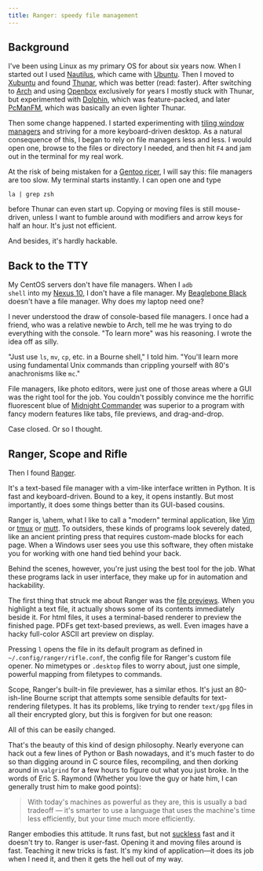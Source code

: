 ```yaml
---
title: Ranger: speedy file management
---
```


Background
-----

I've been using Linux as my primary OS for about six years now. When I started out I used [Nautilus](https://en.wikipedia.org/wiki/Nautilus_%28file_manager%29), which came with [Ubuntu](http://www.ubuntu.com/). Then I moved to [Xubuntu](http://xubuntu.org/) and found [Thunar](https://en.wikipedia.org/wiki/Thunar), which was better (read: faster). After switching to [Arch](https://www.archlinux.org/) and using [Openbox](http://openbox.org/) exclusively for years I mostly stuck with Thunar, but experimented with [Dolphin](https://en.wikipedia.org/wiki/Dolphin_%28file_manager%29), which was feature-packed, and later [PcManFM](https://en.wikipedia.org/wiki/PCManFM), which was basically an even lighter Thunar.

Then some change happened. I started experimenting with [tiling window managers](https://en.wikipedia.org/wiki/Tiling_window_manager) and striving for a more keyboard-driven desktop. As a natural consequence of this, I began to rely on file managers less and less. I would open one, browse to the files or directory I needed, and then hit <code>F4</code> and jam out in the terminal for my real work.

At the risk of being mistaken for a [Gentoo ricer](http://funroll-loops.info/), I will say this: file managers are too slow. My terminal starts instantly. I can open one and type 

```` {.sourceCode .bash}
la | grep zsh
````

before Thunar can even start up. Copying or moving files is still mouse-driven, unless I want to fumble around with modifiers and arrow keys for half an hour. It's just not efficient.

And besides, it's hardly hackable.

Back to the TTY
----
My CentOS servers don't have file managers. When I <code>adb shell</code> into my [Nexus 10](http://www.google.com/nexus/10/), I don't have a file manager. My [Beaglebone Black](http://beagleboard.org/Products/BeagleBone%20Black) doesn't have a file manager. Why does my laptop need one?

I never understood the draw of console-based file managers. I once had a friend, who was a relative newbie to Arch, tell me he was trying to do everything with the console. "To learn more" was his reasoning. I wrote the idea off as silly.

"Just use <code>ls</code>, <code>mv</code>, <code>cp</code>, etc. in a Bourne shell," I told him. "You'll learn more using fundamental Unix commands than crippling yourself with 80's anachronisms like <code>mc</code>."

File managers, like photo editors, were just one of those areas where a GUI was the right tool for the job. You couldn't possibly convince me the horrific fluorescent blue of [Midnight Commander](https://en.wikipedia.org/wiki/Midnight_Commander) was superior to a program with fancy modern features like tabs, file previews, and drag-and-drop. 

Case closed. Or so I thought.

Ranger, Scope and Rifle
----
Then I found [Ranger](https://wiki.archlinux.org/index.php/Ranger).

It's a text-based file manager with a vim-like interface written in Python. It is fast and keyboard-driven. Bound to a key, it opens instantly. But most importantly, it does some things better than its GUI-based cousins.

Ranger is, \ahem\, what I like to call a "modern" terminal application, like [Vim](https://en.wikipedia.org/wiki/Vim_%28text_editor%29) or [tmux](https://en.wikipedia.org/wiki/Tmux) or [mutt](http://www.mutt.org/). To outsiders, these kinds of programs look severely dated, like an ancient printing press that requires custom-made blocks for each page. When a Windows user sees you use this software, they often mistake you for working with one hand tied behind your back.

Behind the scenes, however, you're just using the best tool for the job. What these programs lack in user interface, they make up for in automation and hackability.

The first thing that struck me about Ranger was the [file previews](http://download.savannah.gnu.org/releases-noredirect/ranger/screenshot2.png). When you highlight a text file, it actually shows some of its contents immediately beside it. For html files, it uses a terminal-based renderer to preview the finished page. PDFs get text-based previews, as well. Even images have a hacky full-color ASCII art preview on display.

Pressing <code>l</code> opens the file in its default program as defined in <code>~/.config/ranger/rifle.conf</code>, the config file for Ranger's custom file opener. No mimetypes or <code>.desktop</code> files to worry about, just one simple, powerful mapping from filetypes to commands.

Scope, Ranger's built-in file previewer, has a similar ethos. It's just an 80-ish-line Bourne script that attempts some sensible defaults for text-rendering filetypes. It has its problems, like trying to render <code>text/gpg</code> files in all their encrypted glory, but this is forgiven for but one reason:

All of this can be easily changed.

That's the beauty of this kind of design philosophy. Nearly everyone can hack out a few lines of Python or Bash nowadays, and it's much faster to do so than digging around in C source files, recompiling, and then dorking around in <code>valgrind</code> for a few hours to figure out what you just broke. In the words of Eric S. Raymond (Whether you love the guy or hate him, I can generally trust him to make good points):

> With today's machines as powerful as they are, this is usually a bad tradeoff — it's smarter to use a language that uses the machine's time less efficiently, but your time much more efficiently.

Ranger embodies this attitude. It runs fast, but not [suckless](http://suckless.org/) fast and it doesn't try to. Ranger is user-fast. Opening it and moving files around is fast. Teaching it new tricks is fast. It's my kind of application—it does its job when I need it, and then it gets the hell out of my way.
